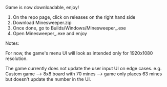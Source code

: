Game is now downloadable, enjoy! 

1. On the repo page, click on releases on the right hand side
2. Download Minesweeper.zip
3. Once done, go to Builds/Windows/Minesweeper_.exe
4. Open Minesweeper_.exe and enjoy

Notes:

For now, the game's menu UI will look as intended only for 1920x1080 resolution.

The game currently does not update the user input UI on edge cases.
e.g. Custom game --> 8x8 board with 70 mines --> game only places 63 mines but doesn't update the number in the UI.
